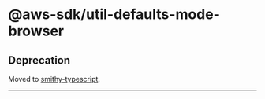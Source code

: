 # @aws-sdk/util-defaults-mode-browser

## Deprecation

Moved to [smithy-typescript](https://github.com/awslabs/smithy-typescript/tree/main/packages).

---
